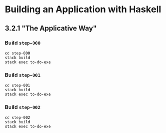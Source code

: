 # Building an Application with Haskell

## 3.2.1 "The Applicative Way"

### Build `step-000`

```
cd step-000
stack build
stack exec to-do-exe
```

### Build `step-001`

```
cd step-001
stack build
stack exec to-do-exe
```

### Build `step-002`

```
cd step-002
stack build
stack exec to-do-exe
```
